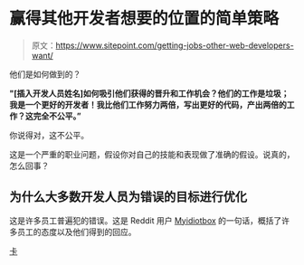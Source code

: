 # 赢得其他开发者想要的位置的简单策略

> 原文：<https://www.sitepoint.com/getting-jobs-other-web-developers-want/>

他们是如何做到的？

**"[插入开发人员姓名]如何吸引他们获得的晋升和工作机会？他们的工作是垃圾；我是一个更好的开发者！我比他们工作努力两倍，写出更好的代码，产出两倍的工作？这完全不公平。”**

你说得对，这不公平。

这是一个严重的职业问题，假设你对自己的技能和表现做了准确的假设。说真的，怎么回事？

## 为什么大多数开发人员为错误的目标进行优化

这是许多员工普遍犯的错误。这是 Reddit 用户 [Myidiotbox](https://www.reddit.com/user/Myidiotbox/) 的一句话，概括了许多员工的态度以及他们得到的回应。

[卡](https://www.reddit.com/r/WalgreensStores/comments/dvbygj/an_interesting_title/f7brws0)